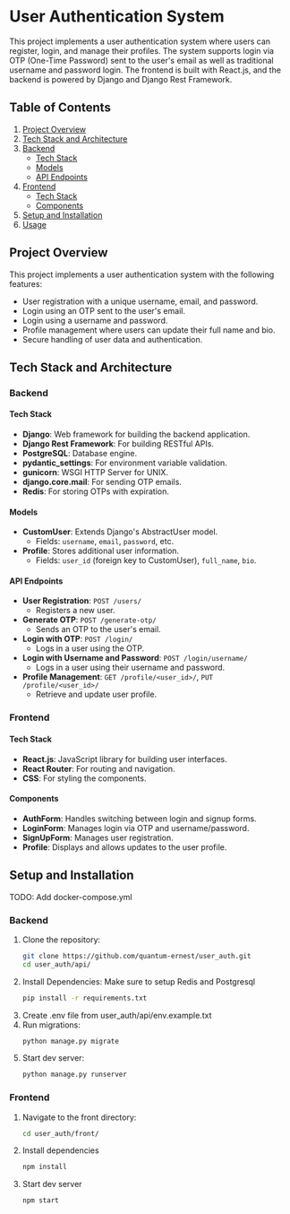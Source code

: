 # User Authentication System

This project implements a user authentication system where users can register, login, and manage their profiles.
The system supports login via OTP (One-Time Password) sent to the user's email as well as traditional username and
password login. The frontend is built with React.js, and the backend is powered by Django and Django Rest Framework.
## Table of Contents

1. [Project Overview](#project-overview)
2. [Tech Stack and Architecture](#tech-stack-and-architecture)
3. [Backend](#backend)
   - [Tech Stack](#tech-stack)
   - [Models](#models)
   - [API Endpoints](#api-endpoints)
4. [Frontend](#frontend)
   - [Tech Stack](#tech-stack-frontend)
   - [Components](#components)
5. [Setup and Installation](#setup-and-installation)
6. [Usage](#usage)

## Project Overview

This project implements a user authentication system with the following features:
- User registration with a unique username, email, and password.
- Login using an OTP sent to the user's email.
- Login using a username and password.
- Profile management where users can update their full name and bio.
- Secure handling of user data and authentication.

## Tech Stack and Architecture

### Backend

#### Tech Stack

- **Django**: Web framework for building the backend application.
- **Django Rest Framework**: For building RESTful APIs.
- **PostgreSQL**: Database engine.
- **pydantic_settings**: For environment variable validation.
- **gunicorn**: WSGI HTTP Server for UNIX.
- **django.core.mail**: For sending OTP emails.
- **Redis**: For storing OTPs with expiration.

#### Models

- **CustomUser**: Extends Django's AbstractUser model.
  - Fields: `username`, `email`, `password`, etc.
- **Profile**: Stores additional user information.
  - Fields: `user_id` (foreign key to CustomUser), `full_name`, `bio`.

#### API Endpoints

- **User Registration**: `POST /users/`
  - Registers a new user.
- **Generate OTP**: `POST /generate-otp/`
  - Sends an OTP to the user's email.
- **Login with OTP**: `POST /login/`
  - Logs in a user using the OTP.
- **Login with Username and Password**: `POST /login/username/`
  - Logs in a user using their username and password.
- **Profile Management**: `GET /profile/<user_id>/`, `PUT /profile/<user_id>/`
  - Retrieve and update user profile.

### Frontend

#### Tech Stack

- **React.js**: JavaScript library for building user interfaces.
- **React Router**: For routing and navigation.
- **CSS**: For styling the components.

#### Components

- **AuthForm**: Handles switching between login and signup forms.
- **LoginForm**: Manages login via OTP and username/password.
- **SignUpForm**: Manages user registration.
- **Profile**: Displays and allows updates to the user profile.


## Setup and Installation
TODO: Add docker-compose.yml
### Backend

1. Clone the repository:
   ```sh
   git clone https://github.com/quantum-ernest/user_auth.git
   cd user_auth/api/
2. Install Dependencies: Make sure to setup Redis and Postgresql
    ```sh
   pip install -r requirements.txt
3. Create .env file from user_auth/api/env.example.txt
4. Run migrations:
    ```sh
   python manage.py migrate
5. Start dev server:
    ```sh
   python manage.py runserver

### Frontend

1. Navigate to the front directory:
    ```sh
   cd user_auth/front/
2. Install dependencies
    ```sh
   npm install
3. Start dev server
    ```sh
   npm start
